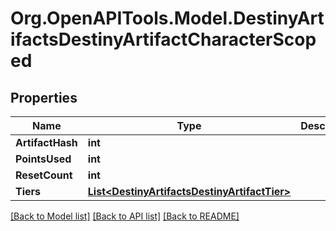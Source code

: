 # Org.OpenAPITools.Model.DestinyArtifactsDestinyArtifactCharacterScoped

## Properties

Name | Type | Description | Notes
------------ | ------------- | ------------- | -------------
**ArtifactHash** | **int** |  | [optional] 
**PointsUsed** | **int** |  | [optional] 
**ResetCount** | **int** |  | [optional] 
**Tiers** | [**List&lt;DestinyArtifactsDestinyArtifactTier&gt;**](DestinyArtifactsDestinyArtifactTier.md) |  | [optional] 

[[Back to Model list]](../README.md#documentation-for-models) [[Back to API list]](../README.md#documentation-for-api-endpoints) [[Back to README]](../README.md)

